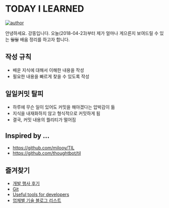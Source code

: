 # TODAY I LEARNED
[![author](https://img.shields.io/badge/author-greatfarmer-f28da5.svg)](https://github.com/greatfarmer)

안녕하세요. 강뚱입니다. 오늘(2018-04-23)부터 제가 얼마나 게으른지 보여드릴 수 있는 ~~일일~~ 배움 정리를 하고자 합니다.

## 작성 규칙
- 배운 지식에 대해서 이해한 내용을 작성
- 필요한 내용을 빠르게 찾을 수 있도록 작성

## 일일커밋 탈피
- 하루에 무슨 일이 있어도 커밋을 해야겠다는 압박감이 듦
- 지식을 내재화하지 않고 형식적으로 커밋하게 됨
- 결국, 커밋 내용의 퀄리티가 떨어짐

## Inspired by ...
* https://github.com/milooy/TIL
* https://github.com/thoughtbot/til

## 즐겨찾기
- [개발 행사 후기](Review/Review.md)
- [Git](Git/Git.md)
- [Useful tools for developers](Tip/Tip-Tools.md)
- [업체별 기술 블로그 리스트](Tip/Tip-EnterpriseTechBlog.md)
